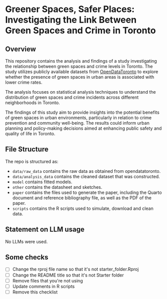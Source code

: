 # Greener Spaces, Safer Places: Investigating the Link Between Green Spaces and Crime in Toronto

## Overview

This repository contains the analysis and findings of a study investigating the relationship between green spaces and crime levels in Toronto. The study utilizes publicly available datasets from [OpenDataToronto](https://open.toronto.ca/) to explore whether the presence of green spaces in urban areas is associated with lower crime rates.

The analysis focuses on statistical analysis techniques to understand the distribution of green spaces and crime incidents across different neighborhoods in Toronto.

The findings of this study aim to provide insights into the potential benefits of green spaces in urban environments, particularly in relation to crime prevention and community well-being. The results could inform urban planning and policy-making decisions aimed at enhancing public safety and quality of life in Toronto.


## File Structure

The repo is structured as:

-   `data/raw_data` contains the raw data as obtained from opendatatoronto.
-   `data/analysis_data` contains the cleaned dataset that was constructed.
-   `model` contains fitted models. 
-   `other` contains the datasheet and sketches.
-   `paper` contains the files used to generate the paper, including the Quarto document and reference bibliography file, as well as the PDF of the paper. 
-   `scripts` contains the R scripts used to simulate, download and clean data.


## Statement on LLM usage

No LLMs were used.

## Some checks

- [ ] Change the rproj file name so that it's not starter_folder.Rproj
- [ ] Change the README title so that it's not Starter folder
- [ ] Remove files that you're not using
- [ ] Update comments in R scripts
- [ ] Remove this checklist